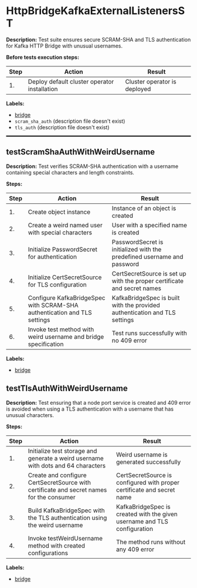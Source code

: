 # HttpBridgeKafkaExternalListenersST

**Description:** Test suite ensures secure SCRAM-SHA and TLS authentication for Kafka HTTP Bridge with unusual usernames.

**Before tests execution steps:**

| Step | Action | Result |
| - | - | - |
| 1. | Deploy default cluster operator installation | Cluster operator is deployed |

**Labels:**

* [bridge](labels/bridge.md)
* `scram_sha_auth` (description file doesn't exist)
* `tls_auth` (description file doesn't exist)

<hr style="border:1px solid">

## testScramShaAuthWithWeirdUsername

**Description:** Test verifies SCRAM-SHA authentication with a username containing special characters and length constraints.

**Steps:**

| Step | Action | Result |
| - | - | - |
| 1. | Create object instance | Instance of an object is created |
| 2. | Create a weird named user with special characters | User with a specified name is created |
| 3. | Initialize PasswordSecret for authentication | PasswordSecret is initialized with the predefined username and password |
| 4. | Initialize CertSecretSource for TLS configuration | CertSecretSource is set up with the proper certificate and secret names |
| 5. | Configure KafkaBridgeSpec with SCRAM-SHA authentication and TLS settings | KafkaBridgeSpec is built with the provided authentication and TLS settings |
| 6. | Invoke test method with weird username and bridge specification | Test runs successfully with no 409 error |

**Labels:**

* [bridge](labels/bridge.md)


## testTlsAuthWithWeirdUsername

**Description:** Test ensuring that a node port service is created and 409 error is avoided when using a TLS authentication with a username that has unusual characters.

**Steps:**

| Step | Action | Result |
| - | - | - |
| 1. | Initialize test storage and generate a weird username with dots and 64 characters | Weird username is generated successfully |
| 2. | Create and configure CertSecretSource with certificate and secret names for the consumer | CertSecretSource is configured with proper certificate and secret name |
| 3. | Build KafkaBridgeSpec with the TLS authentication using the weird username | KafkaBridgeSpec is created with the given username and TLS configuration |
| 4. | Invoke testWeirdUsername method with created configurations | The method runs without any 409 error |

**Labels:**

* [bridge](labels/bridge.md)


